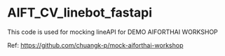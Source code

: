 # AIFT_CV_linebot_fastapi

This code is used for mocking lineAPI for DEMO AIFORTHAI WORKSHOP

Ref: https://github.com/chuangk-p/mock-aiforthai-workshop
